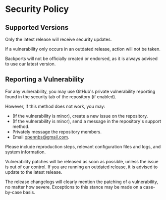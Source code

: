 # Security Policy

## Supported Versions
Only the latest release will receive security updates.

If a vulnerability only occurs in an outdated release, action will not be taken.

Backports will not be officially created or endorsed, as it is always advised to use our latest version.

## Reporting a Vulnerability
For any vulnerability, you may use GitHub's private vulnerability reporting found in the security tab of the repository (if enabled).

However, if this method does not work, you may:
- (If the vulnerability is minor), create a new issue on the repository.
- (If the vulnerability is minor), send a message in the repository's support method.
- Privately message the repository members.
- Email [opennbs@gmail.com](opennbs@gmail.com).

Please include reproduction steps, relevant configuration files and logs, and system information.

Vulnerability patches will be released as soon as possible, unless the issue is out of our control. If you are running an outdated release, it is advised to update to the latest release.

The release changelogs will clearly mention the patching of a vulnerability, no matter how severe. Exceptions to this stance may be made on a case-by-case basis.
